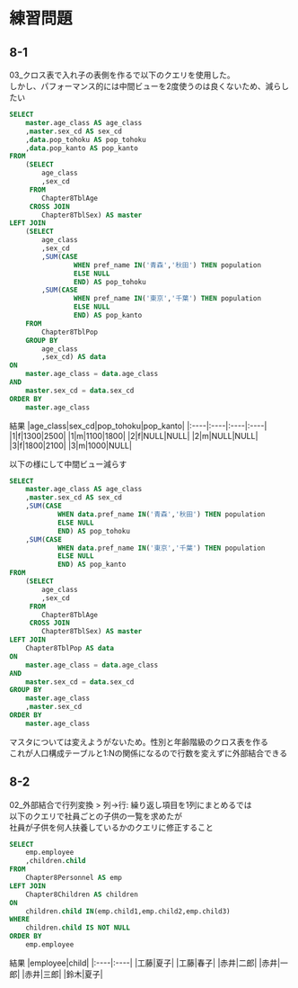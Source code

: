 # 練習問題
## 8-1
03_クロス表で入れ子の表側を作るで以下のクエリを使用した。  
しかし、パフォーマンス的には中間ビューを2度使うのは良くないため、減らしたい
``` sql
SELECT
	master.age_class AS age_class
	,master.sex_cd AS sex_cd
	,data.pop_tohoku AS pop_tohoku
	,data.pop_kanto AS pop_kanto
FROM
	(SELECT
		age_class
		,sex_cd
	 FROM
		Chapter8TblAge
	 CROSS JOIN
		Chapter8TblSex) AS master
LEFT JOIN
	(SELECT
		age_class
		,sex_cd
		,SUM(CASE
				WHEN pref_name IN('青森','秋田') THEN population
				ELSE NULL
				END) AS pop_tohoku
		,SUM(CASE
				WHEN pref_name IN('東京','千葉') THEN population
				ELSE NULL
				END) AS pop_kanto
	FROM
		Chapter8TblPop
	GROUP BY
		age_class
		,sex_cd) AS data
ON
	master.age_class = data.age_class
AND
	master.sex_cd = data.sex_cd
ORDER BY
	master.age_class
```
結果
|age_class|sex_cd|pop_tohoku|pop_kanto|
|:----|:----|:----|:----|
|1|f|1300|2500|
|1|m|1100|1800|
|2|f|NULL|NULL|
|2|m|NULL|NULL|
|3|f|1800|2100|
|3|m|1000|NULL|

以下の様にして中間ビュー減らす
``` sql
SELECT
	master.age_class AS age_class
	,master.sex_cd AS sex_cd
	,SUM(CASE
			WHEN data.pref_name IN('青森','秋田') THEN population
			ELSE NULL
			END) AS pop_tohoku
	,SUM(CASE
			WHEN data.pref_name IN('東京','千葉') THEN population
			ELSE NULL
			END) AS pop_kanto
FROM
	(SELECT
		age_class
		,sex_cd
	 FROM
		Chapter8TblAge
	 CROSS JOIN
		Chapter8TblSex) AS master
LEFT JOIN
	Chapter8TblPop AS data
ON
	master.age_class = data.age_class
AND
	master.sex_cd = data.sex_cd
GROUP BY
	master.age_class
	,master.sex_cd
ORDER BY
	master.age_class
```
マスタについては変えようがないため。性別と年齢階級のクロス表を作る  
これが人口構成テーブルと1:Nの関係になるので行数を変えずに外部結合できる

## 8-2
02_外部結合で行列変換 > 列→行: 繰り返し項目を1列にまとめるでは  
以下のクエリで社員ごとの子供の一覧を求めたが  
社員が子供を何人扶養しているかのクエリに修正すること
``` sql
SELECT
	emp.employee
	,children.child
FROM
	Chapter8Personnel AS emp
LEFT JOIN
	Chapter8Children AS children
ON
	children.child IN(emp.child1,emp.child2,emp.child3)
WHERE
	children.child IS NOT NULL
ORDER BY
	emp.employee
```
結果
|employee|child|
|:----|:----|
|工藤|夏子|
|工藤|春子|
|赤井|二郎|
|赤井|一郎|
|赤井|三郎|
|鈴木|夏子|
